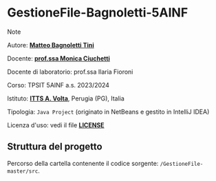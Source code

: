 # GestioneFile-Bagnoletti-5AINF

> [!NOTE]
>
> Autore: [**Matteo Bagnoletti Tini**](https://github.com/matbagnoletti)
>
> Docente: [**prof.ssa Monica Ciuchetti**](https://github.com/mciuchetti)
>
> Docente di laboratorio: prof.ssa Ilaria Fioroni
>
> Corso: TPSIT 5AINF a.s. 2023/2024
>
> Istituto: [**ITTS A. Volta**](https://www.avoltapg.edu.it/), Perugia (PG), Italia
>
> Tipologia: `Java Project` (originato in NetBeans e gestito in IntelliJ IDEA)
>
> Licenza d'uso: vedi il file [**LICENSE**](LICENSE)

## Struttura del progetto

Percorso della cartella contenente il codice sorgente: `/GestioneFile-master/src`.